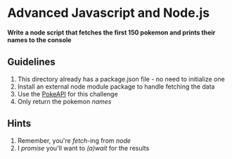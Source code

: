 # Advanced Javascript and Node.js

**Write a node script that fetches the first 150 pokemon and prints their names to the console** 

## Guidelines

1. This directory already has a package.json file - no need to initialize one
2. Install an external node module package to handle fetching the data
3. Use the [PokeAPI](https://pokeapi.co/) for this challenge
4. Only return the pokemon _names_

## Hints

1. Remember, you're _fetch_-ing from _node_
2. I _promise_ you'll want to _(a)wait_ for the results